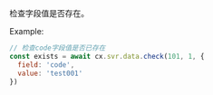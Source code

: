 检查字段值是否存在。

Example:
```javascript
// 检查code字段值是否已存在
const exists = await cx.svr.data.check(101, 1, {
  field: 'code',
  value: 'test001'
})
```